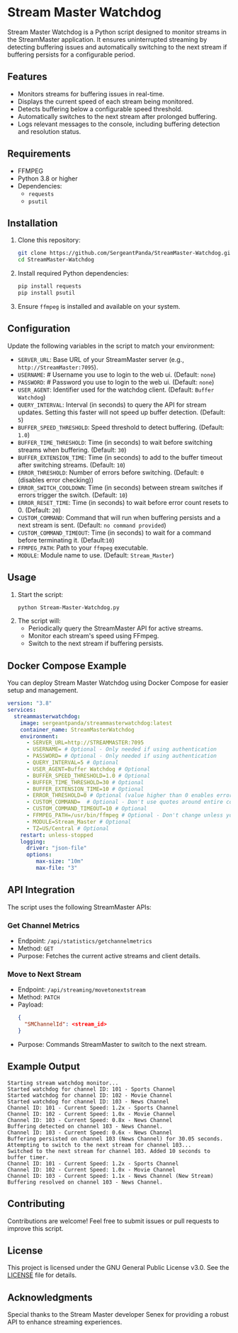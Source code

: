 # Stream Master Watchdog

Stream Master Watchdog is a Python script designed to monitor streams in the StreamMaster application. It ensures uninterrupted streaming by detecting buffering issues and automatically switching to the next stream if buffering persists for a configurable period.

## Features
- Monitors streams for buffering issues in real-time.
- Displays the current speed of each stream being monitored.
- Detects buffering below a configurable speed threshold.
- Automatically switches to the next stream after prolonged buffering.
- Logs relevant messages to the console, including buffering detection and resolution status.

## Requirements
- FFMPEG
- Python 3.8 or higher
- Dependencies:
  - `requests`
  - `psutil`

## Installation
1. Clone this repository:
   ```bash
   git clone https://github.com/SergeantPanda/StreamMaster-Watchdog.git
   cd StreamMaster-Watchdog
   ```
2. Install required Python dependencies:
   ```bash
   pip install requests
   pip install psutil
   ```
3. Ensure `ffmpeg` is installed and available on your system.

## Configuration
Update the following variables in the script to match your environment:

- `SERVER_URL`: Base URL of your StreamMaster server (e.g., `http://StreamMaster:7095`).
- `USERNAME`: # Username you use to login to the web ui. (Default: `none`)
- `PASSWORD`: # Password you use to login to the web ui. (Default: `none`)
- `USER_AGENT`: Identifier used for the watchdog client. (Default: `Buffer Watchdog`)
- `QUERY_INTERVAL`: Interval (in seconds) to query the API for stream updates. Setting this faster will not speed up buffer detection. (Default: `5`)
- `BUFFER_SPEED_THRESHOLD`: Speed threshold to detect buffering. (Default: `1.0`) 
- `BUFFER_TIME_THRESHOLD`: Time (in seconds) to wait before switching streams when buffering. (Default: `30`)
- `BUFFER_EXTENSION_TIME`: Time (in seconds) to add to the buffer timeout after switching streams. (Default: `10`)
- `ERROR_THRESHOLD`: Number of errors before switching. (Default: `0` (disables error checking))
- `ERROR_SWITCH_COOLDOWN`: Time (in seconds) between stream switches if errors trigger the switch. (Default: `10`)
- `ERROR_RESET_TIME`: Time (in seconds) to wait before error count resets to 0. (Default: `20`)
- `CUSTOM_COMMAND`: Command that will run when buffering persists and a next stream is sent. (Default: `no command provided`)
- `CUSTOM_COMMAND_TIMEOUT`: Time (in seconds) to wait for a command before terminating it. (Default:`10`)
- `FFMPEG_PATH`: Path to your `ffmpeg` executable.
- `MODULE`: Module name to use. (Default: `Stream_Master`)

## Usage
1. Start the script:
   ```bash
   python Stream-Master-Watchdog.py
   ```
2. The script will:
   - Periodically query the StreamMaster API for active streams.
   - Monitor each stream's speed using FFmpeg.
   - Switch to the next stream if buffering persists.

## Docker Compose Example
You can deploy Stream Master Watchdog using Docker Compose for easier setup and management.
```yaml
version: "3.8"
services:
  streammasterwatchdog:
    image: sergeantpanda/streammasterwatchdog:latest
    container_name: StreamMasterWatchdog
    environment:
      - SERVER_URL=http://STREAMMASTER:7095
      - USERNAME= # Optional - Only needed if using authentication
      - PASSWORD= # Optional - Only needed if using authentication
      - QUERY_INTERVAL=5 # Optional
      - USER_AGENT=Buffer Watchdog # Optional
      - BUFFER_SPEED_THRESHOLD=1.0 # Optional
      - BUFFER_TIME_THRESHOLD=30 # Optional
      - BUFFER_EXTENSION_TIME=10 # Optional
      - ERROR_THRESHOLD=0 # Optional (value higher than 0 enables error checking)
      - CUSTOM_COMMAND=  # Optional - Don't use quotes around entire command
      - CUSTOM_COMMAND_TIMEOUT=10 # Optional
      - FFMPEG_PATH=/usr/bin/ffmpeg # Optional - Don't change unless you know what you're doing
      - MODULE=Stream_Master # Optional
      - TZ=US/Central # Optional
    restart: unless-stopped
    logging:
      driver: "json-file"
      options:
         max-size: "10m"
         max-file: "3"
```

## API Integration
The script uses the following StreamMaster APIs:

### Get Channel Metrics
- Endpoint: `/api/statistics/getchannelmetrics`
- Method: `GET`
- Purpose: Fetches the current active streams and client details.

### Move to Next Stream
- Endpoint: `/api/streaming/movetonextstream`
- Method: `PATCH`
- Payload:
  ```json
  {
    "SMChannelId": <stream_id>
  }
  ```
- Purpose: Commands StreamMaster to switch to the next stream.

## Example Output
```
Starting stream watchdog monitor...
Started watchdog for channel ID: 101 - Sports Channel
Started watchdog for channel ID: 102 - Movie Channel
Started watchdog for channel ID: 103 - News Channel
Channel ID: 101 - Current Speed: 1.2x - Sports Channel
Channel ID: 102 - Current Speed: 1.0x - Movie Channel
Channel ID: 103 - Current Speed: 0.8x - News Channel
Buffering detected on channel 103 - News Channel.
Channel ID: 103 - Current Speed: 0.6x - News Channel
Buffering persisted on channel 103 (News Channel) for 30.05 seconds.
Attempting to switch to the next stream for channel 103...
Switched to the next stream for channel 103. Added 10 seconds to buffer timer.
Channel ID: 101 - Current Speed: 1.2x - Sports Channel
Channel ID: 102 - Current Speed: 1.0x - Movie Channel
Channel ID: 103 - Current Speed: 1.1x - News Channel (New Stream)
Buffering resolved on channel 103 - News Channel.
```

## Contributing
Contributions are welcome! Feel free to submit issues or pull requests to improve this script.

## License
This project is licensed under the GNU General Public License v3.0. See the [LICENSE](./LICENSE) file for details.

## Acknowledgments
Special thanks to the Stream Master developer Senex for providing a robust API to enhance streaming experiences.
